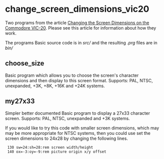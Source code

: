 change_screen_dimensions_vic20
==============================

Two programs from the article [Changing the Screen Dimensions on the Commodore VIC-20](https://techtinkering.com/articles/changing-the-screen-dimensions-on-the-commodore-vic-20/).  Please see this article for information about how they work.

The programs Basic source code is in _src/_ and the resulting _.prg_ files are in _bin/_

## choose_size

Basic program which allows you to choose the screen's character dimensions and then display to this screen format.  Supports: PAL, NTSC, unexpanded, +3K, +8K, +16K and +24K systems.

## my27x33

Simpler better documented Basic program to display a 27x33 character screen.  Supports: PAL, NTSC, unexpanded and +3K systems.

If you would like to try this code with smaller screen dimensions, which may may be more appropriate for NTSC systems, then you could use set the screen dimensions to 24x28 by changing the following lines.

``` basic
 130 sw=24:sh=28:rem screen width/height
 140 ox=-3:oy=-9:rem picture origin x/y offset
```

